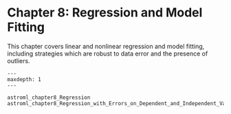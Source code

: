 # Chapter 8: Regression and Model Fitting

This chapter covers linear and nonlinear regression and model fitting,
including strategies which are robust to data error and the presence of
outliers.

```{toctree}
---
maxdepth: 1
---

astroml_chapter8_Regression
astroml_chapter8_Regression_with_Errors_on_Dependent_and_Independent_Variables
```

